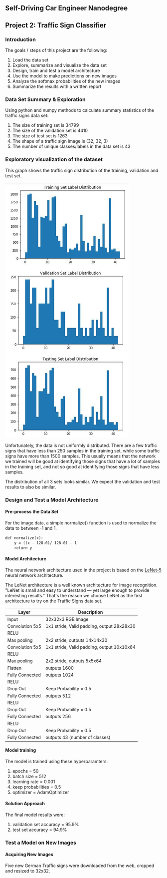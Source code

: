 ## Self-Driving Car Engineer Nanodegree

## Project 2: Traffic Sign Classifier

### Introduction

The goals / steps of this project are the following:

1. Load the data set
2. Explore, summarize and visualize the data set
3. Design, train and test a model architecture
4. Use the model to make predictions on new images
5. Analyze the softmax probabilities of the new images
6. Summarize the results with a written report

### Data Set Summary & Exploration

Using python and numpy methods to calculate summary statistics of the traffic signs data set:


1. The size of training set is 34799
2. The size of the validation set is 4410
3. The size of test set is 1263
4. The shape of a traffic sign image is (32, 32, 3)
5. The number of unique classes/labels in the data set is 43

### Exploratory visualization of the dataset

This graph shows the traffic sign distribution of the training, validation and test set.

![Label Distribution](https://github.com/ongchinkiat/SDCND-Project2/raw/master/labels-bar-graph.jpg "Label Distribution")

Unfortunately, the data is not uniformly distributed. There are a few traffic signs that have less than 250 samples in the training set, while some traffic signs have more than 1500 samples. This usually means that the network we trained will be good at identifying those signs that have a lot of samples in the training set, and not so good at identifying those signs that have less samples.

The distribution of all 3 sets looks similar. We expect the validation and test results to also be similar.

### Design and Test a Model Architecture

#### Pre-process the Data Set

For the image data, a simple normalize() function is used to normalize the data to between -1 and 1.

```
def normalize(x):
    y = ((x - 128.0)/ 128.0) - 1
    return y
```

#### Model Architecture

The neural network architecture used in the project is based on the [LeNet-5](http://yann.lecun.com/exdb/lenet/) neural network architecture.

The LeNet architecture is a well known architecture for image recognition. "LeNet is small and easy to understand — yet large enough to provide interesting results." That's the reason we choose LeNet as the first architecture to try on the Traffic Signs data set.

| Layer | Description |
| ----- | ----- |
| Input | 32x32x3 RGB Image |
| Convolution 5x5 | 1x1 stride, Valid padding, output 28x28x30 |
| RELU |   |
| Max pooling |	2x2 stride, outputs 14x14x30
| Convolution 5x5 | 1x1 stride, Valid padding, output 10x10x64 |
| RELU |   |
| Max pooling |	2x2 stride, outputs 5x5x64 |
| Flatten | outputs 1600 |
| Fully Connected | outputs 1024 |
| RELU |   |
| Drop Out | Keep Probability = 0.5  |
| Fully Connected | outputs 512 |
| RELU |   |
| Drop Out | Keep Probability = 0.5  |
| Fully Connected | outputs 256 |
| RELU |   |
| Drop Out | Keep Probability = 0.5  |
| Fully Connected | outputs 43 (number of classes) |

#### Model training

The model is trained using these hyperparamters:

1. epochs = 50
2. batch size = 512
3. learning rate = 0.001
4. keep probabilities = 0.5
5. optimizer = AdamOptimizer

#### Solution Approach

The final model results were:

1. validation set accuracy = 95.9%
2. test set accuracy = 94.9%

### Test a Model on New Images

#### Acquiring New Images

Five new German Traffic signs were downloaded from the web, cropped and resized to 32x32.
